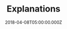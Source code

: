 ---
title: "Explanations"
image: "https://i.imgur.com/HE1LCdc.png"
date: "2018-04-08T05:00:00.000Z"
video:
  type: "vimeo"
  id: "263935120"
speaker:
  name: "Bart Wilkins"
  permalink: "bart-wilkins"
series: "untapped"
---